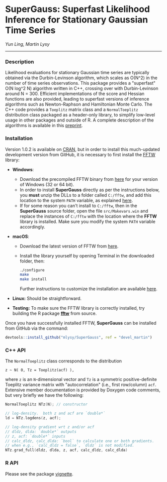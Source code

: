 # SuperGauss: Superfast Likelihood Inference for Stationary Gaussian Time Series

*Yun Ling, Martin Lysy*

---

### Description

Likelihood evaluations for stationary Gaussian time series are typically obtained via the Durbin-Levinson algorithm, which scales as O(N^2) in the number of time series observations.  This package provides a "superfast" O(N log^2 N) algorithm written in C++, crossing over with Durbin-Levinson around N = 300.  Efficient implementations of the score and Hessian functions are also provided, leading to superfast versions of inference algorithms such as Newton-Raphson and Hamiltonian Monte Carlo.  The C++ code provides a `Toeplitz` matrix class and a `NormalToeplitz` distribution class packaged as a header-only library, to simplify low-level usage in other packages and outside of R.  A complete description of the algorithms is available in this [preprint](doc/SuperGauss_preprint.pdf).

### Installation

Version 1.0.2 is available on [CRAN](https://CRAN.R-project.org/package=SuperGauss), but in order to install this much-updated development version from GitHub, it is necessary to first install the [FFTW](http://www.fftw.org/) library:

- **Windows**:

	- Download the precompiled FFTW binary from [here](http://www.fftw.org/install/windows.html) for your version of Windows (32 or 64 bit).
   - In order to install **SuperGauss** directly as per the instructions below, you **must** unzip the DLLs to a folder called `C:/fftw`, and add this location to the system `PATH` variable, as explained [here](https://www.java.com/en/download/help/path.xml).
   - If for some reason you can't install to `C:/fftw`, then in the **SuperGauss** source folder, open the file `src/Makevars.win` and replace the instances of `C:/fftw` with the location where the **FFTW** library is installed.  Make sure you modify the system `PATH` variable accordingly.

- **macOS**:

	- Download the latest version of FFTW from [here](http://www.fftw.org/download.html).
   - Install the library yourself by opening Terminal in the downloaded folder, then:

		```bash
		./configure
		make
		make install
		```

		Further instructions to customize the installation are available [here](http://www.fftw.org/fftw3_doc/Installation-on-Unix.html#Installation-on-Unix).
		
- **Linux:** Should be straightforward.

- **Testing:** To make sure the FFTW library is correctly installed, try building the R package  [**fftw**](https://CRAN.R-project.org/package=fftw) from source.  

Once you have successfully installed FFTW, **SuperGauss** can be installed from GitHub via the command:

```r
devtools::install_github("mlysy/SuperGauss", ref = "devel_martin")
```

### C++ API

The `NormalToeplitz` class corresponds to the distribution 

```
z ~ N( 0, Tz = Toeplitz(acf) ),
```

where `z` is an `N`-dimensional vector and `Tz` is a symmetric positive-definite Toeplitz variance matrix with "autocorrelation" (i.e., first row/column) `acf`.  Extensive member documentation is provided by Doxygen code comments, but very briefly we have the following:

```c
NormalToeplitz NTz(N); // constructor

// log-density.  both z and acf are `double*`
ld = NTz.logdens(z, acf); 

// log-density gradient wrt z and/or acf
// dldz, dlda: `double*` outputs
// z, acf: `double*` inputs
// calc_dldz, calc_dlda: `bool` to calculate one or both gradients.
// when e.g., `calc_dldz = false`, `dldz` is not modified.
NTz.grad_full(dldz, dlda, z, acf, calc_dldz, calc_dlda)
```

### R API

Please see the package [vignette](http://htmlpreview.github.com/?https://github.com/mlysy/SuperGauss/tree/devel_martin/doc/SuperGauss-quicktut.html).

